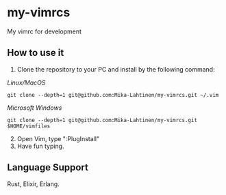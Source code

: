 # my-vimrcs
My vimrc for development

## How to use it
1. Clone the repository to your PC and install by the following command:

*Linux/MacOS*
```
git clone --depth=1 git@github.com:Mika-Lahtinen/my-vimrcs.git ~/.vim
```

*Microsoft Windows*
```
git clone --depth=1 git@github.com:Mika-Lahtinen/my-vimrcs.git $HOME/vimfiles
```

2. Open Vim, type ":PlugInstall"
3. Have fun typing.

## Language Support
Rust, Elixir, Erlang.
